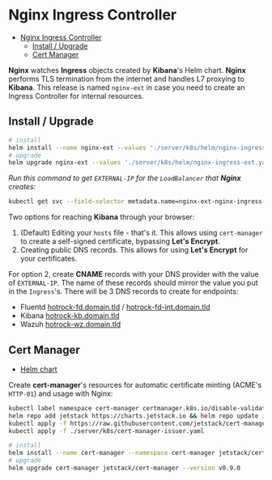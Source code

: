 # Nginx Ingress Controller

- [Nginx Ingress Controller](#nginx-ingress-controller)
  - [Install / Upgrade](#install--upgrade)
  - [Cert Manager](#cert-manager)

**Nginx** watches **Ingress** objects created by **Kibana**'s Helm chart. **Nginx** performs TLS termination from the internet and handles L7 proxying to **Kibana**.
This release is named `nginx-ext` in case you need to create an Ingress Controller for internal resources.

## Install / Upgrade

```bash
# install
helm install --name nginx-ext --values './server/k8s/helm/nginx-ingress-ext.yaml' stable/nginx-ingress --version 1.11.5
# upgrade
helm upgrade nginx-ext --values './server/k8s/helm/nginx-ingress-ext.yaml' stable/nginx-ingress --version 1.11.5
```

*Run this command to get `EXTERNAL-IP` for the `LoadBalancer` that **Nginx** creates:*

```bash
kubectl get svc --field-selector metadata.name=nginx-ext-nginx-ingress-controller
```

Two options for reaching **Kibana** through your browser:

1. (Default) Editing your `hosts` file - that's it. This allows using `cert-manager` to create a self-signed certificate, bypassing **Let's Encrypt**.
2. Creating public DNS records. This allows for using **Let's Encrypt** for your certificates.

For option 2, create **CNAME** records with your DNS provider with the value of `EXTERNAL-IP`. The name of these records should mirror the value you put in the `Ingress`'s. There will be 3 DNS records to create for endpoints:

+ Fluentd [hotrock-fd.domain.tld](https://hotrock-fd.domain.tld) / [hotrock-fd-int.domain.tld](https://hotrock-fd-int.domain.tld)
+ Kibana [hotrock-kb.domain.tld](https://hotrock-fd.domain.tld)
+ Wazuh [hotrock-wz.domain.tld](https://hotrock-wz.domain.tld)

## Cert Manager

+ [Helm chart](https://hub.helm.sh/charts/jetstack/cert-manager)

Create **cert-manager**'s resources for automatic certificate minting (ACME's `HTTP-01`) and usage with Nginx:

```bash
kubectl label namespace cert-manager certmanager.k8s.io/disable-validation=true ; \
helm repo add jetstack https://charts.jetstack.io && helm repo update ; \
kubectl apply -f https://raw.githubusercontent.com/jetstack/cert-manager/release-0.9/deploy/manifests/00-crds.yaml ; \
kubectl apply -f ./server/k8s/cert-manager-issuer.yaml
```

```bash
# install
helm install --name cert-manager --namespace cert-manager jetstack/cert-manager --version v0.9.0
# upgrade
helm upgrade cert-manager jetstack/cert-manager --version v0.9.0
```
